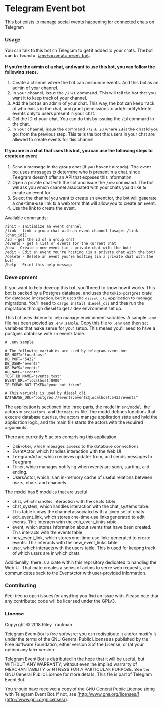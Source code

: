# Telegram Event bot

This bot exists to manage social events happening for connected chats on Telegram

### Usage

You can talk to this bot on Telegram to get it added to your chats. The bot can be found at [t.me/coconuts_event_bot](https://t.me/coconuts_event_bot).

#### If you're the admin of a chat, and want to use this bot, you can follow the following steps.

1. Create a channel where the bot can announce events. Add this bot as an admin of your channel.
2. In your channel, issue the `/init` command. This will tell the bot that you want it to keep track of your channel.
3. Add the bot as an admin of your chat. This way, the bot can keep track of who exists in the chat, and grant permissions to add/modify/delete events only to users present in your chat.
4. Get the ID of your chat. You can do this by issuing the `/id` command in the chat.
5. In your channel, issue the command `/link id` where `id` is the chat Id you got from the previous step. This tells the bot that users in your chat are allowed to create events for this channel.

#### If you are in a chat that uses this bot, you can use the following steps to create an event

1. Send a message in the group chat (if you haven't already). The event bot uses messages to determine who is present in a chat, since Telegram doesn't offer an API that exposes this information.
2. Open a private chat with the bot and issue the `/new` command. The bot will ask you which channel associated with your chats you'd like to create an event for.
3. Select the channel you want to create an event for, the bot will generate a one-time-use link to a web form that will allow you to create an event.
4. Use the link to create the event.

Available commands:
```
/init - Initialize an event channel
/link - link a group chat with an event channel (usage: /link [chat_id])
/id - get the id of a group chat
/events - get a list of events for the current chat
/new - Create a new event (in a private chat with the bot)
/edit - Edit an event you're hosting (in a private chat with the bot)
/delete - Delete an event you're hosting (in a private chat with the bot)
/help - Print this help message
```

### Development

If you want to help develop this bot, you'll need to know how it works. This bot is backed by a Postgres database, and uses the `tokio-postgres` crate for database interaction, but it uses the `diesel_cli` application to manage migrations. You'll need to `cargo install diesel_cli` and then run the migrations through diesel to get a dev environment set up.

This bot uses dotenv to help manage environment variables. A sample `.env` file has been provied as `.env.sample`. Copy this file to `.env` and then set variables that make sense for your setup. This means you'll need to have a postgres database with an events table.

```
# .env.sample

# The following variables are used by telegram-event-bot
DB_HOST="localhost"
DB_PORT="5432"
DB_USER="events"
DB_PASS="events"
DB_NAME="events"
TEST_DB_NAME="events_test"
EVENT_URL="localhost:8000"
TELEGRAM_BOT_TOKEN="your bot token"

# This variable is used by diesel_cli
DATABASE_URL="postgres://events:events@localhost:5432/events"
```

The application is sectioned into three parts, the model in `src/model`, the actors in `src/actors`, and the `main.rs` file. The model defines functions that execute database queries, the actors manage application state and hold the application logic, and the main file starts the actors with the required arguments.

There are currently 5 actors comprising this application.
 - DbBroker, which manages access to the database connections
 - EventActor, which handles interaction with the Web UI
 - TelegramActor, which recieves updates from, and sends messages to Telegram
 - Timer, which manages notifying when events are soon, starting, and ending.
 - UsersActor, which is an in-memory cache of useful relations between users, chats, and channels

The model has 6 modules that are useful
 - chat, which handles interaction with the chats table
 - chat_system, which handles interaction with the chat_systems table. This table knows the channel associated with a given set of chats
 - edit_event_link, which stores one-time-use links generated to edit events. This interacts with the edit_event_links table
 - event, which stores information about events that have been created. This interacts with the events table
 - new_event_link, which stores one-time-use links generated to create events. This interacts with the new_event_links table
 - user, which interacts with the users table. This is used for keepng track of which users are in which chats

Additionally, there is a crate within this repository dedicated to handling the Web UI. That crate creates a series of actors to serve web requests, and communicates back to the EventActor with user-provided information.

### Contributing
Feel free to open issues for anything you find an issue with. Please note that any contributed code will be licensed under the GPLv3.

### License

Copyright © 2018 Riley Trautman

Telegram Event Bot is free software: you can redistribute it and/or modify it under the terms of the GNU General Public License as published by the Free Software Foundation, either version 3 of the License, or (at your option) any later version.

Telegram Event Bot is distributed in the hope that it will be useful, but WITHOUT ANY WARRANTY; without even the implied warranty of MERCHANTABILITY or FITNESS FOR A PARTICULAR PURPOSE. See the GNU General Public License for more details. This file is part of Telegram Event Bot.

You should have received a copy of the GNU General Public License along with Telegram Event Bot. If not, see [http://www.gnu.org/licenses/](http://www.gnu.org/licenses/).
